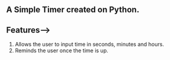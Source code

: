 A Simple Timer created on Python.
---
## Features-->
1. Allows the user to input time in seconds, minutes and hours.
2. Reminds the user once the time is up.
